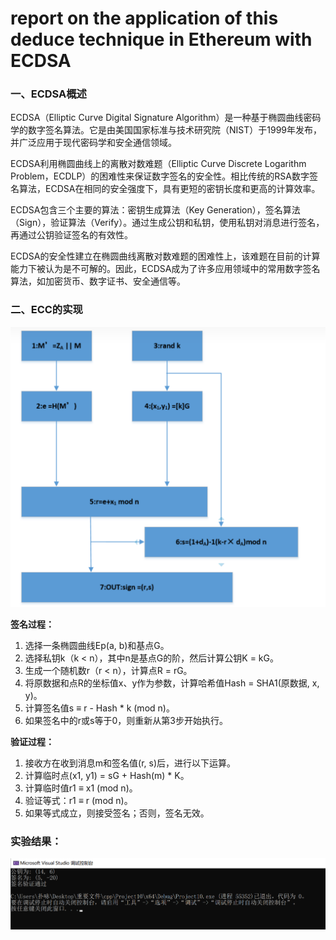﻿# **report on the application of this deduce technique in Ethereum with ECDSA**

### **一、ECDSA概述**

ECDSA（Elliptic Curve Digital Signature Algorithm）是一种基于椭圆曲线密码学的数字签名算法。它是由美国国家标准与技术研究院（NIST）于1999年发布，并广泛应用于现代密码学和安全通信领域。

ECDSA利用椭圆曲线上的离散对数难题（Elliptic Curve Discrete Logarithm Problem，ECDLP）的困难性来保证数字签名的安全性。相比传统的RSA数字签名算法，ECDSA在相同的安全强度下，具有更短的密钥长度和更高的计算效率。

ECDSA包含三个主要的算法：密钥生成算法（Key Generation），签名算法（Sign），验证算法（Verify）。通过生成公钥和私钥，使用私钥对消息进行签名，再通过公钥验证签名的有效性。

ECDSA的安全性建立在椭圆曲线离散对数难题的困难性上，该难题在目前的计算能力下被认为是不可解的。因此，ECDSA成为了许多应用领域中的常用数字签名算法，如加密货币、数字证书、安全通信等。

### **二、ECC的实现**

![图片](https://github.com/puuuchiii/projects/blob/main/project%2010/image/3.png)


**签名过程：**

1.  选择一条椭圆曲线Ep(a, b)和基点G。
2.  选择私钥k（k < n），其中n是基点G的阶，然后计算公钥K = kG。
3.  生成一个随机数r（r < n），计算点R = rG。
4.  将原数据和点R的坐标值x、y作为参数，计算哈希值Hash = SHA1(原数据, x, y)。
5.  计算签名值s ≡ r - Hash * k (mod n)。
6.  如果签名中的r或s等于0，则重新从第3步开始执行。

**验证过程：**

1.  接收方在收到消息m和签名值(r, s)后，进行以下运算。
2.  计算临时点(x1, y1) = sG + Hash(m) * K。
3.  计算临时值r1 ≡ x1 (mod n)。
4.  验证等式：r1 ≡ r (mod n)。
5.  如果等式成立，则接受签名；否则，签名无效。

### 实验结果：
![图片](https://github.com/puuuchiii/projects/blob/main/project%2010/image/4.png)


